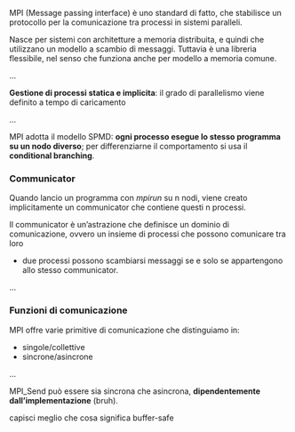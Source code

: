 MPI (Message passing interface) è uno standard di fatto, che stabilisce un protocollo per la comunicazione tra processi in sistemi paralleli.

Nasce per sistemi con architetture a memoria distribuita, e quindi che utilizzano un modello a scambio di messaggi. Tuttavia è una libreria flessibile, nel senso che funziona anche per modello a memoria comune.

...

**Gestione di processi statica e implicita**: il grado di parallelismo viene definito a tempo di caricamento

...

MPI adotta il modello SPMD: **ogni processo esegue lo stesso programma su un nodo diverso**; per differenziarne il comportamento si usa il **conditional branching**.

### Communicator
Quando lancio un programma con *mpirun* su n nodi, viene creato implicitamente un communicator che contiene questi n processi.

Il communicator è un’astrazione che definisce un dominio di comunicazione, ovvero un insieme di processi che possono comunicare tra loro 
- due processi possono scambiarsi messaggi se e solo se appartengono allo stesso communicator.

...

### Funzioni di comunicazione
MPI offre varie primitive di comunicazione che distinguiamo in:
- singole/collettive
- sincrone/asincrone

...

MPI_Send può essere sia sincrona che asincrona, **dipendentemente dall’implementazione** (bruh).

capisci meglio che cosa significa buffer-safe